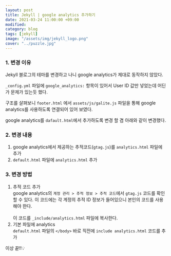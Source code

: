 ```yaml
---
layout: post
title: Jekyll | google analytics 추가하기
date: 2021-03-24 11:00:00 +09:00
modified: 
category: blog
tags: [jekyll]
image: "/assets/img/jekyll_logo.png"
cover: "../puzzle.jpg"
---
```


### 1. 변경 이유

Jekyll 블로그의 테마를 변경하고 나니 google analytics가 제대로 동작하지 않았다. <br>

`_config.yml` 파일에 `google_analytics:` 항목이 있어서 User ID 값만 넣었는데 어딘가 문제가 있는듯 했다. <br>

구조를 살펴보니 `footer.html` 에서 `assets/js/galite.js` 파일을 통해 google analytics를 사용하도록 연결되어 있어 보였다. <br>

google analytics를 `dafault.html`에서 추가하도록 변경 할 겸 아래와 같이 변경했다.<br>

### 2. 변경 내용

1. google analytics에서 제공하는 추적코드(`gtag.js`)를 `analytics.html` 파일에 추가
1. `default.html` 파일에 `analytics.html` 추가

### 3. 변경 방법

1. 추적 코드 추가<br>
google analytics의 `계정 관리 > 추적 정보 > 추적 코드`에서 `gtag.js` 코드를 확인할 수 있다. 이 코드에는 각 계정의 추적 ID 정보가 들어있으니 본인의 코드를 사용해야 한다.<br>
<br>이 코드를 `_include/analytics.html` 파일에 복사한다.<br>
1. 기본 파일에 analytics <br>
`default.html` 파일의 `</body>` 바로 직전에 `include analytics.html` 코드를 추가<br>   


이상 끝!!💡   